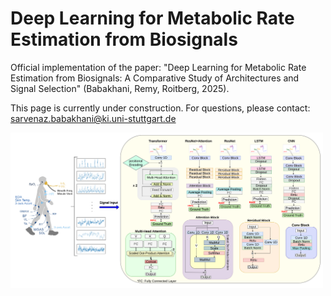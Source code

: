 # Deep Learning for Metabolic Rate Estimation from Biosignals
Official implementation of the paper:
"Deep Learning for Metabolic Rate Estimation from Biosignals: A Comparative Study of Architectures and Signal Selection" (Babakhani, Remy, Roitberg, 2025).

This page is currently under construction. For questions, please contact: sarvenaz.babakhani@ki.uni-stuttgart.de

<img src="https://github.com/Sarvibabakhani/deeplearning-biosignals-ee/blob/main/figures/pipline.png"   alt="Signal pipeline" width="500"/>
